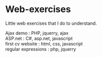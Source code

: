 # Web-exercises
Little web exercises that I do to understand.

Ajax demo : PHP, jquerry, ajax <br>
ASP.net : C#, asp.net, javascript <br>
first cv website : html, css, javascript <br>
regular expressions : php, jquerry <br>
